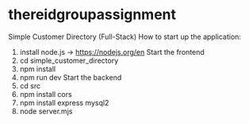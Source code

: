 # thereidgroupassignment
Simple Customer Directory (Full-Stack)
How to start up the application:
1. install node.js -> https://nodejs.org/en
Start the frontend
2. cd simple_customer_directory
3. npm install
4. npm run dev
Start the backend
5. cd src
6. npm install cors
7. npm install express mysql2
6. node server.mjs

